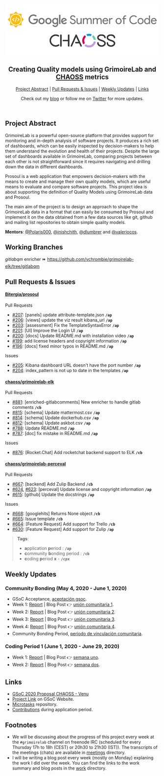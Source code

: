 <div align="center">
    <a href="https://summerofcode.withgoogle.com/projects/#5489558193438720"><img src="notes/gsoc-chaoss-banner.png" width="720" alt="google-summer-of-code"></a>
    <h2>
    Creating Quality models using GrimoireLab and <a href="https://github.com/chaoss">CHAOSS</a> metrics
    </h2>
</div>

<p align="center">
	<a href="#project-abstract">Project Abstract</a> | 
	<a href="#pull-requests--issues">Pull Requests & Issues</a> | 
	<a href="#weekly-updates">Weekly Updates</a> | 
	<a href="#links">Links</a>
</p>

<p align="center">
	Check out my <a href="https://vchrombie.github.io/blog">blog</a> or follow me on <a href="https://twitter.com/vchrombie">Twitter</a> for more updates.
</p>
<br>

## Project Abstract

GrimoireLab is a powerful open-source platform that provides support for monitoring and in-depth analysis of software projects. It produces a rich set of dashboards, which can be easily inspected by decision-makers to help them understand the evolution and health of their projects. Despite the large set of dashboards available in GrimoireLab, comparing projects between each other is not straightforward since it requires navigating and drilling down the data in different dashboards.

Prosoul is a web application that empowers decision-makers with the means to create and manage their own quality models, which are useful means to evaluate and compare software projects. This project idea is about supporting the definition of Quality Models using GrimoireLab data and Prosoul.

The main aim of the project is to design an approach to shape the GrimoireLab data in a format that can easily be consumed by Prosoul and implement it on the data obtained from a few data sources like git, github and mailing list repositories to obtain simple quality models.

**Mentors**: [@Polaris000](https://github.com/Polaris000), [@inishchith](https://github.com/inishchith), [@dlumbrer](https://github.com/dlumbrer) and [@valeriocos](https://github.com/valeriocos).

## Working Branches

_gitlabqm_ enricher :fast_forward: https://github.com/vchrombie/grimoirelab-elk/tree/gitlabqm

## Pull Requests & Issues

#### [Bitergia/prosoul](https://github.com/Bitergia/prosoul)

Pull Requests

- [#207](https://github.com/Bitergia/prosoul/pull/207): [panels] update attribute-template.json **`/ap`**
- [#206](https://github.com/Bitergia/prosoul/pull/206): [views] update the viz result kibana_url **`/ap`**
- [#203](https://github.com/Bitergia/prosoul/pull/203): [assessment] Fix the TemplateSyntaxError **`/ap`**
- [#201](https://github.com/Bitergia/prosoul/pull/201): [UI] Improve the Login UI **`/ap`**
- [#200](https://github.com/Bitergia/prosoul/pull/200): [docs] Update README.md with installation video **`/ap`**
- [#199](https://github.com/Bitergia/prosoul/pull/199): add license headers and copyright information **`/ap`**
- [#196](https://github.com/Bitergia/prosoul/pull/196): [docs] fixed minor typos in README.md **`/ap`**

Issues

- [#205](https://github.com/Bitergia/prosoul/issues/205): Kibana dashboard URL doesn't have the port number **`/ap`**
- [#204](https://github.com/Bitergia/prosoul/issues/204): index_pattern is not up to date in the templates **`/ap`**

#### [chaoss/grimoirelab-elk](https://github.com/chaoss/grimoirelab-elk)

Pull Requests

- [#881](https://github.com/chaoss/grimoirelab-elk/pull/881): [enriched-gitlabcomments] New enricher to handle gitlab comments  **`/cb`**
- [#815](https://github.com/chaoss/grimoirelab-elk/pull/815): [schema] Update mattermost.csv **`/ap`**
- [#814](https://github.com/chaoss/grimoirelab-elk/pull/814): [schema] Update dockerhub.csv **`/ap`**
- [#812](https://github.com/chaoss/grimoirelab-elk/pull/812): [schema] Update askbot.csv **`/ap`**
- [#788](https://github.com/chaoss/grimoirelab-elk/pull/788): Update README.md **`/ap`**
- [#787](https://github.com/chaoss/grimoirelab-elk/pull/787): [doc] fix mistake in README.md **`/ap`**

Issues

- [#876](https://github.com/chaoss/grimoirelab-elk/issues/876): [Rocket.Chat] Add rocketchat backend support to ELK **`/cb`**

#### [chaoss/grimoirelab-perceval](https://github.com/chaoss/grimoirelab-perceval)

Pull Requests

- [#667](https://github.com/chaoss/grimoirelab-perceval/pull/667): [backend] Add Zulip Backend **`/cb`**
- [#624](https://github.com/chaoss/grimoirelab-perceval/pull/624), [#623](https://github.com/chaoss/grimoirelab-perceval/pull/623): [perceval] Update license and copyright information **`/ap`**
- [#615](https://github.com/chaoss/grimoirelab-perceval/pull/615): [github] Update the docstrings **`/ap`**

Issues

- [#668](https://github.com/chaoss/grimoirelab-perceval/pull/668): [googlehits] Returns None object **`/cb`**
- [#665](https://github.com/chaoss/grimoirelab-perceval/pull/665): Issue template **`/cb`**
- [#664](https://github.com/chaoss/grimoirelab-perceval/pull/664): [Feature Request] Add support for Trello **`/cb`**
- [#630](https://github.com/chaoss/grimoirelab-perceval/pull/630): [Feature Request] Add support for Zulip **`/ap`**

> **Tags**:
> - **a**pplication **p**eriod : **`/ap`**
> - **c**ommunity **b**onding period : **`/cb`** 
> - **c**oding **p**eriod **x** - **`/cpx`** <br>

## Weekly Updates

### Community Bonding (May 4, 2020 - June 1, 2020)

- GSoC Acceptance, [aceptación gsoc](https://vchrombie.github.io/blog/gsoc-acceptance).
- Week 1: [Report](work/community-bonding#week-1-summary) | Blog Post :point_right: [unión comunitaria 1](https://vchrombie.github.io/blog/community-bonding-1).
- Week 2: [Report](work/community-bonding#week-2-summary) | Blog Post :point_right: [unión comunitaria 2](https://vchrombie.github.io/blog/community-bonding-2).
- Week 3: [Report](work/community-bonding#week-3-summary) | Blog Post :point_right: [unión comunitaria 3](https://vchrombie.github.io/blog/community-bonding-3).
- Week 4: [Report](work/community-bonding#week-4-summary) | Blog Post :point_right: [unión comunitaria 4](https://vchrombie.github.io/blog/community-bonding-4).
- Community Bonding Period, [período de vinculación comunitaria](https://vchrombie.github.io/blog/community-bonding-period).

### Coding Period 1 (June 1, 2020 - June 29, 2020)

- Week 1: [Report](work/week-1/#week-1-summary) | Blog Post :point_right: [semana uno](https://vchrombie.github.io/blog/coding-period-1-week-1).
- Week 2: [Report](work/week-2/#week-2-summary) | Blog Post :point_right: [semana dos](https://vchrombie.github.io/blog/coding-period-1-week-2).

## Links

- [GSoC 2020 Proposal CHAOSS - Venu](notes/gsoc-proposal-venu.pdf)
- [Project Link](https://summerofcode.withgoogle.com/projects/#5489558193438720) on GSoC Website.
- [Microtasks](https://github.com/vchrombie/chaoss-microtasks) repository.
- [Contributions](notes/application-period-contributions.md) during application period.

## Footnotes

- We will be discussing about the progress of this project every week at the `#grimoirelab` channel on freenode IRC (scheduled for every Thursday 17h to 18h (CEST) or 20h30 to 21h30 (IST)). The transcripts of the meetings (chats) are available in [meetings](meetings/) directory.
- I will be writing a blog post every week (mostly on Monday) explaning the work I did over the week. You can find the links to the work summary and blog posts in the [work](work/) directory.
